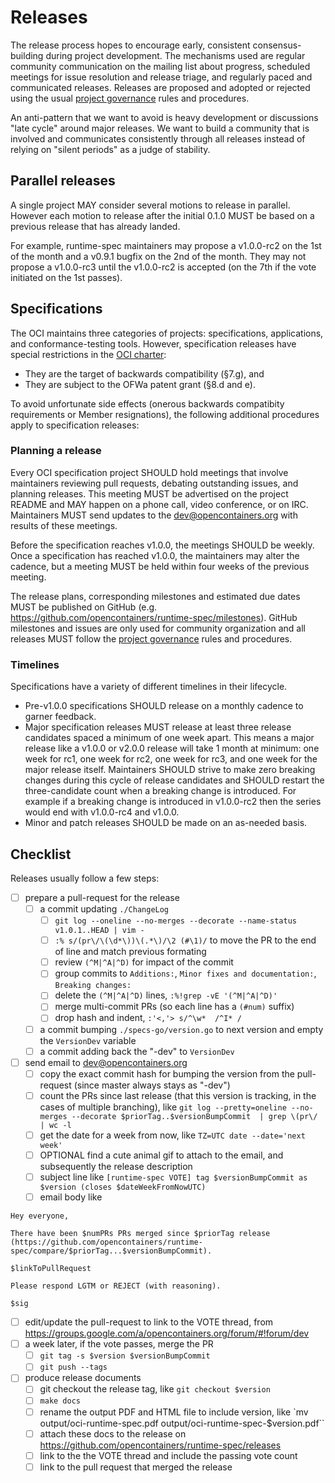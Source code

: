 # Releases

The release process hopes to encourage early, consistent consensus-building during project development.
The mechanisms used are regular community communication on the mailing list about progress, scheduled meetings for issue resolution and release triage, and regularly paced and communicated releases.
Releases are proposed and adopted or rejected using the usual [project governance](GOVERNANCE.md) rules and procedures.

An anti-pattern that we want to avoid is heavy development or discussions "late cycle" around major releases.
We want to build a community that is involved and communicates consistently through all releases instead of relying on "silent periods" as a judge of stability.

## Parallel releases

A single project MAY consider several motions to release in parallel.
However each motion to release after the initial 0.1.0 MUST be based on a previous release that has already landed.

For example, runtime-spec maintainers may propose a v1.0.0-rc2 on the 1st of the month and a v0.9.1 bugfix on the 2nd of the month.
They may not propose a v1.0.0-rc3 until the v1.0.0-rc2 is accepted (on the 7th if the vote initiated on the 1st passes).

## Specifications

The OCI maintains three categories of projects: specifications, applications, and conformance-testing tools.
However, specification releases have special restrictions in the [OCI charter][charter]:

* They are the target of backwards compatibility (§7.g), and
* They are subject to the OFWa patent grant (§8.d and e).

To avoid unfortunate side effects (onerous backwards compatibity requirements or Member resignations), the following additional procedures apply to specification releases:

### Planning a release

Every OCI specification project SHOULD hold meetings that involve maintainers reviewing pull requests, debating outstanding issues, and planning releases.
This meeting MUST be advertised on the project README and MAY happen on a phone call, video conference, or on IRC.
Maintainers MUST send updates to the dev@opencontainers.org with results of these meetings.

Before the specification reaches v1.0.0, the meetings SHOULD be weekly.
Once a specification has reached v1.0.0, the maintainers may alter the cadence, but a meeting MUST be held within four weeks of the previous meeting.

The release plans, corresponding milestones and estimated due dates MUST be published on GitHub (e.g. https://github.com/opencontainers/runtime-spec/milestones).
GitHub milestones and issues are only used for community organization and all releases MUST follow the [project governance](GOVERNANCE.md) rules and procedures.

### Timelines

Specifications have a variety of different timelines in their lifecycle.

* Pre-v1.0.0 specifications SHOULD release on a monthly cadence to garner feedback.
* Major specification releases MUST release at least three release candidates spaced a minimum of one week apart.
    This means a major release like a v1.0.0 or v2.0.0 release will take 1 month at minimum: one week for rc1, one week for rc2, one week for rc3, and one week for the major release itself.
    Maintainers SHOULD strive to make zero breaking changes during this cycle of release candidates and SHOULD restart the three-candidate count when a breaking change is introduced.
    For example if a breaking change is introduced in v1.0.0-rc2 then the series would end with v1.0.0-rc4 and v1.0.0.
* Minor and patch releases SHOULD be made on an as-needed basis.

[charter]: https://www.opencontainers.org/about/governance

## Checklist

Releases usually follow a few steps:

* [ ] prepare a pull-request for the release
  * [ ] a commit updating `./ChangeLog`
    * [ ] `git log --oneline --no-merges --decorate --name-status v1.0.1..HEAD | vim -`
    * [ ] `:% s/(pr\/\(\d*\))\(.*\)/\2 (#\1)/` to move the PR to the end of line and match previous formating
    * [ ] review `(^M|^A|^D)` for impact of the commit
    * [ ] group commits to `Additions:`, `Minor fixes and documentation:`, `Breaking changes:`
    * [ ] delete the `(^M|^A|^D)` lines, `:%!grep -vE '(^M|^A|^D)'`
    * [ ] merge multi-commit PRs (so each line has a `(#num)` suffix)
    * [ ] drop hash and indent, `:'<,'> s/^\w*  /^I* /`
  * [ ] a commit bumping `./specs-go/version.go` to next version and empty the `VersionDev` variable
  * [ ] a commit adding back the "-dev" to `VersionDev`
* [ ] send email to dev@opencontainers.org
  * [ ] copy the exact commit hash for bumping the version from the pull-request (since master always stays as "-dev")
  * [ ] count the PRs since last release (that this version is tracking, in the cases of multiple branching), like `git log --pretty=oneline --no-merges --decorate $priorTag..$versionBumpCommit  | grep \(pr\/ | wc -l`
  * [ ] get the date for a week from now, like `TZ=UTC date --date='next week'`
  * [ ] OPTIONAL find a cute animal gif to attach to the email, and subsequently the release description
  * [ ] subject line like `[runtime-spec VOTE] tag $versionBumpCommit as $version (closes $dateWeekFromNowUTC)`
  * [ ] email body like
```
Hey everyone,

There have been $numPRs PRs merged since $priorTag release (https://github.com/opencontainers/runtime-spec/compare/$priorTag...$versionBumpCommit).

$linkToPullRequest

Please respond LGTM or REJECT (with reasoning).

$sig
```
* [ ] edit/update the pull-request to link to the VOTE thread, from https://groups.google.com/a/opencontainers.org/forum/#!forum/dev
* [ ] a week later, if the vote passes, merge the PR
  * [ ] `git tag -s $version $versionBumpCommit`
  * [ ] `git push --tags`
* [ ] produce release documents
  * [ ] git checkout the release tag, like `git checkout $version`
  * [ ] `make docs`
  * [ ] rename the output PDF and HTML file to include version, like `mv output/oci-runtime-spec.pdf output/oci-runtime-spec-$version.pdf``
  * [ ] attach these docs to the release on https://github.com/opencontainers/runtime-spec/releases
  * [ ] link to the the VOTE thread and include the passing vote count
  * [ ] link to the pull request that merged the release
